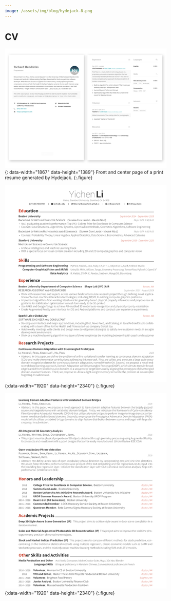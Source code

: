 ```yaml
---
image: /assets/img/blog/hydejack-8.png
---
```


# CV


![Resume PDF](assets/img/blog/resume.png){: data-width="1867" data-height="1389"}
Front and center page of a print resume generated by Hydejack.
{:.figure}

![Resume PDF](assets/resume1.png){:data-width="1920" data-height="2340"}
{:.figure}


![Resume PDF](assets/resume2.png){:data-width="1920" data-height="2340"}
{:.figure}


